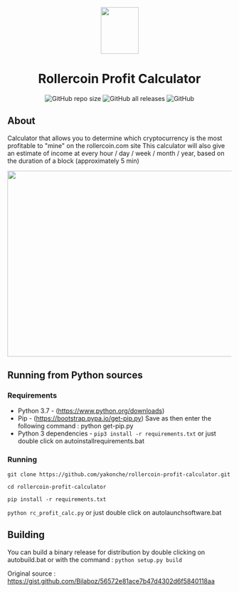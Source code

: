<p align="center"><img width=85 height=105 src="https://i.imgur.com/UnThSPW.png"/></p>

<h1 align="center">Rollercoin Profit Calculator</h1>

<p align="center"><img alt="GitHub repo size" src="https://img.shields.io/github/repo-size/yakonche/rollercoin-profit-calculator?style=flat-square"> <img alt="GitHub all releases" src="https://img.shields.io/github/downloads/yakonche/rollercoin-profit-calculator/total?style=flat-square"> <img alt="GitHub" src="https://img.shields.io/github/license/yakonche/rollercoin-profit-calculator?style=flat-square"></p>

About
-----

Calculator that allows you to determine which cryptocurrency is the most profitable to "mine" on the rollercoin.com site
This calculator will also give an estimate of income at every hour / day / week / month / year, based on the duration of a block (approximately 5 min)

<p align="center"><img width=553 height=418 src="https://user-images.githubusercontent.com/60564904/110731687-14d67f80-8223-11eb-8d72-302484a6bca8.png"/></p>

Running from Python sources
---------------------------

### Requirements

* Python 3.7 - (https://www.python.org/downloads)
* Pip - (https://bootstrap.pypa.io/get-pip.py) Save as then enter the following command : python get-pip.py
* Python 3 dependencies - `pip3 install -r requirements.txt` or just double click on autoinstallrequirements.bat

### Running

`git clone https://github.com/yakonche/rollercoin-profit-calculator.git`

`cd rollercoin-profit-calculator`

`pip install -r requirements.txt`

`python rc_profit_calc.py`  or just double click on autolaunchsoftware.bat

Building
--------

You can build a binary release for distribution by double clicking on autobuild.bat or with the command : 
`python setup.py build`



Original source : https://gist.github.com/Bilaboz/56572e81ace7b47d4302d6f5840118aa
